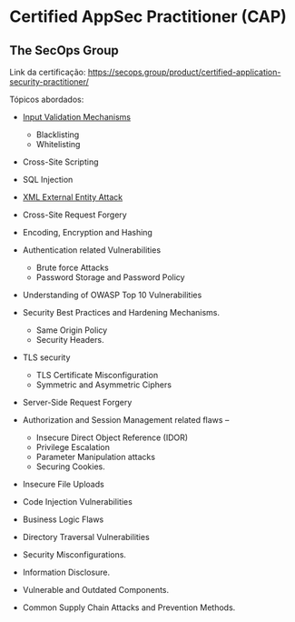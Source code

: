 # Certified AppSec Practitioner (CAP)

## The SecOps Group

Link da certificação: https://secops.group/product/certified-application-security-practitioner/

Tópicos abordados:

- [Input Validation Mechanisms](./input-validations.md)
  - Blacklisting
  - Whitelisting
- Cross-Site Scripting
- SQL Injection
- [XML External Entity Attack](./xml-external-entities.md)
- Cross-Site Request Forgery
- Encoding, Encryption and Hashing
- Authentication related Vulnerabilities
  - Brute force Attacks
  - Password Storage and Password Policy

- Understanding of OWASP Top 10 Vulnerabilities
- Security Best Practices and Hardening Mechanisms.
  - Same Origin Policy
  - Security Headers.
- TLS security
  - TLS Certificate Misconfiguration
  - Symmetric and Asymmetric Ciphers
- Server-Side Request Forgery
- Authorization and Session Management related flaws –
  - Insecure Direct Object Reference (IDOR)
  - Privilege Escalation
  - Parameter Manipulation attacks
  - Securing Cookies.
- Insecure File Uploads
- Code Injection Vulnerabilities
- Business Logic Flaws
- Directory Traversal Vulnerabilities
- Security Misconfigurations.
- Information Disclosure.
- Vulnerable and Outdated Components.
- Common Supply Chain Attacks and Prevention Methods.
